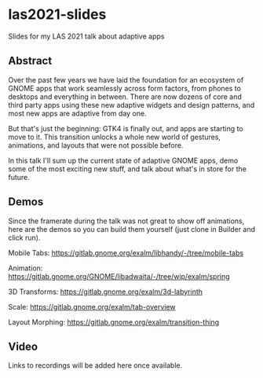 # las2021-slides
Slides for my LAS 2021 talk about adaptive apps

## Abstract
Over the past few years we have laid the foundation for an ecosystem of GNOME apps that work seamlessly across form factors, from phones to desktops and everything in between. There are now dozens of core and third party apps using these new adaptive widgets and design patterns, and most new apps are adaptive from day one.

But that's just the beginning: GTK4 is finally out, and apps are starting to move to it. This transition unlocks a whole new world of gestures, animations, and layouts that were not possible before.

In this talk I'll sum up the current state of adaptive GNOME apps, demo some of the most exciting new stuff, and talk about what's in store for the future.

## Demos
Since the framerate during the talk was not great to show off animations, here are the demos so you can build them yourself (just clone in Builder and click run).

Mobile Tabs: https://gitlab.gnome.org/exalm/libhandy/-/tree/mobile-tabs

Animation: https://gitlab.gnome.org/GNOME/libadwaita/-/tree/wip/exalm/spring

3D Transforms: https://gitlab.gnome.org/exalm/3d-labyrinth

Scale: https://gitlab.gnome.org/exalm/tab-overview

Layout Morphing: https://gitlab.gnome.org/exalm/transition-thing

## Video
Links to recordings will be added here once available.